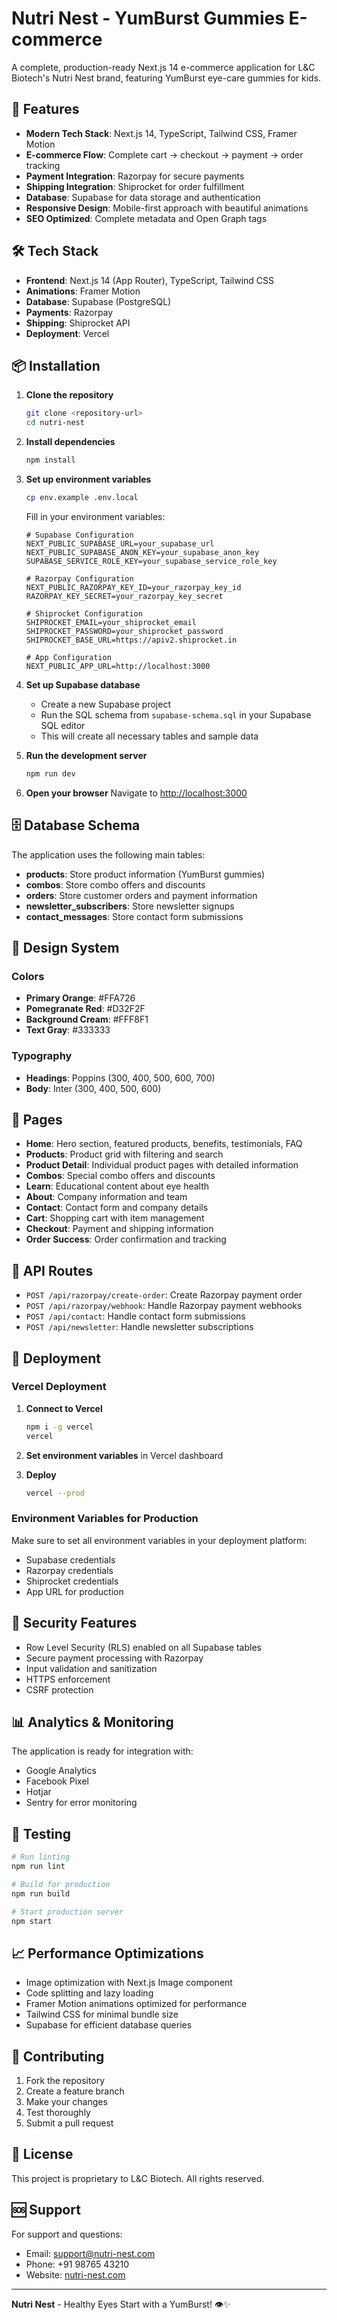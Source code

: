 # Nutri Nest - YumBurst Gummies E-commerce

A complete, production-ready Next.js 14 e-commerce application for L&C Biotech's Nutri Nest brand, featuring YumBurst eye-care gummies for kids.

## 🚀 Features

- **Modern Tech Stack**: Next.js 14, TypeScript, Tailwind CSS, Framer Motion
- **E-commerce Flow**: Complete cart → checkout → payment → order tracking
- **Payment Integration**: Razorpay for secure payments
- **Shipping Integration**: Shiprocket for order fulfillment
- **Database**: Supabase for data storage and authentication
- **Responsive Design**: Mobile-first approach with beautiful animations
- **SEO Optimized**: Complete metadata and Open Graph tags

## 🛠️ Tech Stack

- **Frontend**: Next.js 14 (App Router), TypeScript, Tailwind CSS
- **Animations**: Framer Motion
- **Database**: Supabase (PostgreSQL)
- **Payments**: Razorpay
- **Shipping**: Shiprocket API
- **Deployment**: Vercel

## 📦 Installation

1. **Clone the repository**
   ```bash
   git clone <repository-url>
   cd nutri-nest
   ```

2. **Install dependencies**
   ```bash
   npm install
   ```

3. **Set up environment variables**
   ```bash
   cp env.example .env.local
   ```
   
   Fill in your environment variables:
   ```env
   # Supabase Configuration
   NEXT_PUBLIC_SUPABASE_URL=your_supabase_url
   NEXT_PUBLIC_SUPABASE_ANON_KEY=your_supabase_anon_key
   SUPABASE_SERVICE_ROLE_KEY=your_supabase_service_role_key

   # Razorpay Configuration
   NEXT_PUBLIC_RAZORPAY_KEY_ID=your_razorpay_key_id
   RAZORPAY_KEY_SECRET=your_razorpay_key_secret

   # Shiprocket Configuration
   SHIPROCKET_EMAIL=your_shiprocket_email
   SHIPROCKET_PASSWORD=your_shiprocket_password
   SHIPROCKET_BASE_URL=https://apiv2.shiprocket.in

   # App Configuration
   NEXT_PUBLIC_APP_URL=http://localhost:3000
   ```

4. **Set up Supabase database**
   - Create a new Supabase project
   - Run the SQL schema from `supabase-schema.sql` in your Supabase SQL editor
   - This will create all necessary tables and sample data

5. **Run the development server**
   ```bash
   npm run dev
   ```

6. **Open your browser**
   Navigate to [http://localhost:3000](http://localhost:3000)

## 🗄️ Database Schema

The application uses the following main tables:

- **products**: Store product information (YumBurst gummies)
- **combos**: Store combo offers and discounts
- **orders**: Store customer orders and payment information
- **newsletter_subscribers**: Store newsletter signups
- **contact_messages**: Store contact form submissions

## 🎨 Design System

### Colors
- **Primary Orange**: #FFA726
- **Pomegranate Red**: #D32F2F
- **Background Cream**: #FFF8F1
- **Text Gray**: #333333

### Typography
- **Headings**: Poppins (300, 400, 500, 600, 700)
- **Body**: Inter (300, 400, 500, 600)

## 📱 Pages

- **Home**: Hero section, featured products, benefits, testimonials, FAQ
- **Products**: Product grid with filtering and search
- **Product Detail**: Individual product pages with detailed information
- **Combos**: Special combo offers and discounts
- **Learn**: Educational content about eye health
- **About**: Company information and team
- **Contact**: Contact form and company details
- **Cart**: Shopping cart with item management
- **Checkout**: Payment and shipping information
- **Order Success**: Order confirmation and tracking

## 🔧 API Routes

- `POST /api/razorpay/create-order`: Create Razorpay payment order
- `POST /api/razorpay/webhook`: Handle Razorpay payment webhooks
- `POST /api/contact`: Handle contact form submissions
- `POST /api/newsletter`: Handle newsletter subscriptions

## 🚀 Deployment

### Vercel Deployment

1. **Connect to Vercel**
   ```bash
   npm i -g vercel
   vercel
   ```

2. **Set environment variables** in Vercel dashboard

3. **Deploy**
   ```bash
   vercel --prod
   ```

### Environment Variables for Production

Make sure to set all environment variables in your deployment platform:

- Supabase credentials
- Razorpay credentials
- Shiprocket credentials
- App URL for production

## 🔐 Security Features

- Row Level Security (RLS) enabled on all Supabase tables
- Secure payment processing with Razorpay
- Input validation and sanitization
- HTTPS enforcement
- CSRF protection

## 📊 Analytics & Monitoring

The application is ready for integration with:
- Google Analytics
- Facebook Pixel
- Hotjar
- Sentry for error monitoring

## 🧪 Testing

```bash
# Run linting
npm run lint

# Build for production
npm run build

# Start production server
npm start
```

## 📈 Performance Optimizations

- Image optimization with Next.js Image component
- Code splitting and lazy loading
- Framer Motion animations optimized for performance
- Tailwind CSS for minimal bundle size
- Supabase for efficient database queries

## 🤝 Contributing

1. Fork the repository
2. Create a feature branch
3. Make your changes
4. Test thoroughly
5. Submit a pull request

## 📄 License

This project is proprietary to L&C Biotech. All rights reserved.

## 🆘 Support

For support and questions:
- Email: support@nutri-nest.com
- Phone: +91 98765 43210
- Website: [nutri-nest.com](https://nutri-nest.com)

---

**Nutri Nest** - Healthy Eyes Start with a YumBurst! 👁️✨
